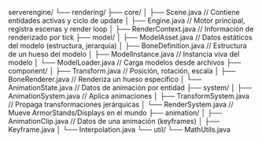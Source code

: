 serverengine/
└── rendering/
├── core/
│ ├── Scene.java // Contiene entidades activas y ciclo de update
│ ├── Engine.java // Motor principal, registra escenas y render loop
│ ├── RenderContext.java // Información de renderizado por tick
├── model/
│ ├── ModelAsset.java // Datos estáticos del modelo (estructura, jerarquía)
│ ├── BoneDefinition.java // Estructura de un hueso del modelo
│ ├── ModelInstance.java // Instancia viva del modelo
│ └── ModelLoader.java // Carga modelos desde archivos
├── component/
│ ├── Transform.java // Posición, rotación, escala
│ ├── BoneRenderer.java // Renderiza un hueso específico
│ └── AnimationState.java // Datos de animación por entidad
├── system/
│ ├── AnimationSystem.java // Aplica animaciones
│ ├── TransformSystem.java // Propaga transformaciones jerárquicas
│ └── RenderSystem.java // Mueve ArmorStands/Displays en el mundo
├── animation/
│ ├── AnimationClip.java // Datos de una animación (keyframes)
│ ├── Keyframe.java
│ └── Interpolation.java
└── util/
└── MathUtils.java
